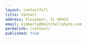 ```yaml
---
layout: contactfull
title: Contact
address: Flossmoor, IL 60422
email: kimberly@kmitchellphoto.com
permalink: /contact/
published: true
---
```



